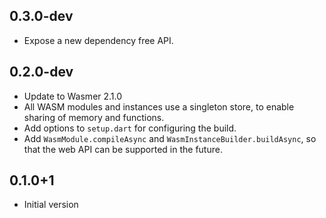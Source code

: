 ## 0.3.0-dev
- Expose a new dependency free API.

## 0.2.0-dev

- Update to Wasmer 2.1.0
- All WASM modules and instances use a singleton store, to enable sharing of
  memory and functions.
- Add options to `setup.dart` for configuring the build.
- Add `WasmModule.compileAsync` and `WasmInstanceBuilder.buildAsync`, so that
  the web API can be supported in the future.

## 0.1.0+1

- Initial version
